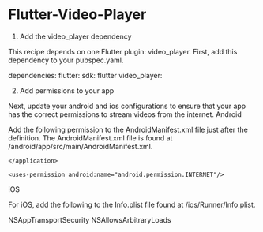 # Flutter-Video-Player


1. Add the video_player dependency

This recipe depends on one Flutter plugin: video_player. First, add this dependency to your pubspec.yaml.

dependencies:
  flutter:
    sdk: flutter
  video_player:

2. Add permissions to your app

Next, update your android and ios configurations to ensure that your app has the correct permissions to stream videos from the internet.
Android

Add the following permission to the AndroidManifest.xml file just after the <application> definition. The AndroidManifest.xml file is found at <project root>/android/app/src/main/AndroidManifest.xml.

<manifest xmlns:android="http://schemas.android.com/apk/res/android">
    <application ...>

    </application>

    <uses-permission android:name="android.permission.INTERNET"/>
</manifest>

iOS

For iOS, add the following to the Info.plist file found at <project root>/ios/Runner/Info.plist.

<key>NSAppTransportSecurity</key>
<dict>
  <key>NSAllowsArbitraryLoads</key>
  <true/>
</dict>

